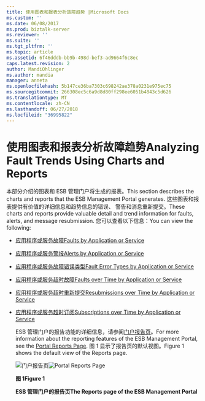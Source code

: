 ```yaml
---
title: 使用图表和报表分析故障趋势 |Microsoft Docs
ms.custom: ''
ms.date: 06/08/2017
ms.prod: biztalk-server
ms.reviewer: ''
ms.suite: ''
ms.tgt_pltfrm: ''
ms.topic: article
ms.assetid: 6f46dddb-bb9b-498d-bef3-ad9664f6c8ec
caps.latest.revision: 2
author: MandiOhlinger
ms.author: mandia
manager: anneta
ms.openlocfilehash: 5b147ce36ba7303c698242ae378a0231e975ec75
ms.sourcegitcommit: 266308ec5c6a9d8d80ff298ee6051b4843c5d626
ms.translationtype: MT
ms.contentlocale: zh-CN
ms.lasthandoff: 06/27/2018
ms.locfileid: "36995822"
---
```

# <a name="analyzing-fault-trends-using-charts-and-reports"></a><span data-ttu-id="19f69-102">使用图表和报表分析故障趋势</span><span class="sxs-lookup"><span data-stu-id="19f69-102">Analyzing Fault Trends Using Charts and Reports</span></span>
<span data-ttu-id="19f69-103">本部分介绍的图表和 ESB 管理门户将生成的报表。</span><span class="sxs-lookup"><span data-stu-id="19f69-103">This section describes the charts and reports that the ESB Management Portal generates.</span></span> <span data-ttu-id="19f69-104">这些图表和报表提供有价值的详细信息和趋势信息的错误、 警告和消息重新提交。</span><span class="sxs-lookup"><span data-stu-id="19f69-104">These charts and reports provide valuable detail and trend information for faults, alerts, and message resubmission.</span></span> <span data-ttu-id="19f69-105">您可以查看以下信息：</span><span class="sxs-lookup"><span data-stu-id="19f69-105">You can view the following:</span></span>  
  
- [<span data-ttu-id="19f69-106">应用程序或服务故障</span><span class="sxs-lookup"><span data-stu-id="19f69-106">Faults by Application or Service</span></span>](../esb-toolkit/faults-by-application-or-service.md)  
  
- [<span data-ttu-id="19f69-107">应用程序或服务警报</span><span class="sxs-lookup"><span data-stu-id="19f69-107">Alerts by Application or Service</span></span>](../esb-toolkit/alerts-by-application-or-service.md)  
  
- [<span data-ttu-id="19f69-108">应用程序或服务故障错误类型</span><span class="sxs-lookup"><span data-stu-id="19f69-108">Fault Error Types by Application or Service</span></span>](../esb-toolkit/fault-error-types-by-application-or-service.md)  
  
- [<span data-ttu-id="19f69-109">应用程序或服务超时故障</span><span class="sxs-lookup"><span data-stu-id="19f69-109">Faults over Time by Application or Service</span></span>](../esb-toolkit/faults-over-time-by-application-or-service.md)  
  
- [<span data-ttu-id="19f69-110">应用程序或服务超时重新提交</span><span class="sxs-lookup"><span data-stu-id="19f69-110">Resubmissions over Time by Application or Service</span></span>](../esb-toolkit/resubmissions-over-time-by-application-or-service.md)  
  
- [<span data-ttu-id="19f69-111">应用程序或服务超时订阅</span><span class="sxs-lookup"><span data-stu-id="19f69-111">Subscriptions over Time by Application or Service</span></span>](../esb-toolkit/subscriptions-over-time-by-application-or-service.md)  
  
  <span data-ttu-id="19f69-112">ESB 管理门户的报告功能的详细信息，请参阅[门户报告页](../esb-toolkit/portal-reports-page.md)。</span><span class="sxs-lookup"><span data-stu-id="19f69-112">For more information about the reporting features of the ESB Management Portal, see the [Portal Reports Page](../esb-toolkit/portal-reports-page.md).</span></span> <span data-ttu-id="19f69-113">图 1 显示了报告页的默认视图。</span><span class="sxs-lookup"><span data-stu-id="19f69-113">Figure 1 shows the default view of the Reports page.</span></span>  
  
  <span data-ttu-id="19f69-114">![门户报告页](../esb-toolkit/media/portalreportspage.gif "PortalReportsPage")</span><span class="sxs-lookup"><span data-stu-id="19f69-114">![Portal Reports Page](../esb-toolkit/media/portalreportspage.gif "PortalReportsPage")</span></span>  
  
  <span data-ttu-id="19f69-115">**图 1**</span><span class="sxs-lookup"><span data-stu-id="19f69-115">**Figure 1**</span></span>  
  
  <span data-ttu-id="19f69-116">**ESB 管理门户的报告页**</span><span class="sxs-lookup"><span data-stu-id="19f69-116">**The Reports page of the ESB Management Portal**</span></span>